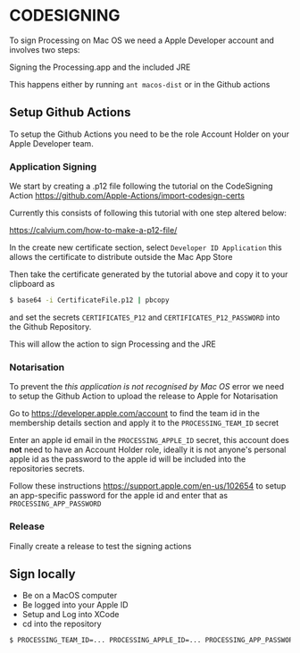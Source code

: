 # CODESIGNING

To sign Processing on Mac OS we need a Apple Developer account and involves two steps:

Signing the Processing.app and the included JRE

This happens either by running `ant macos-dist` or in the Github actions

## Setup Github Actions
To setup the Github Actions you need to be the role Account Holder on your Apple Developer team.

### Application Signing
We start by creating a .p12 file following the tutorial on the CodeSigning Action
https://github.com/Apple-Actions/import-codesign-certs

Currently this consists of following this tutorial with one step altered below:

https://calvium.com/how-to-make-a-p12-file/

In the create new certificate section, select `Developer ID Application` this allows the certificate to distribute outside the Mac App Store

Then take the certificate generated by the tutorial above and copy it to your clipboard as
```bash
$ base64 -i CertificateFile.p12 | pbcopy
```

and set the secrets `CERTIFICATES_P12` and `CERTIFICATES_P12_PASSWORD` into the Github Repository.

This will allow the action to sign Processing and the JRE
### Notarisation

To prevent the *this application is not recognised by Mac OS* error we need to setup the Github Action to upload the release to Apple for Notarisation

Go to https://developer.apple.com/account to find the team id in the membership details section and apply it to the `PROCESSING_TEAM_ID` secret

Enter an apple id email in the `PROCESSING_APPLE_ID` secret, this account does **not** need to have an Account Holder role, ideally it is not anyone's personal apple id as the password to the apple id will be included into the repositories secrets.

Follow these instructions https://support.apple.com/en-us/102654 to setup an app-specific password for the apple id and enter that as `PROCESSING_APP_PASSWORD`

### Release

Finally create a release to test the signing actions
## Sign locally

- Be on a MacOS computer
- Be logged into your Apple ID
- Setup and Log into XCode
- cd into the repository

```bash
$ PROCESSING_TEAM_ID=... PROCESSING_APPLE_ID=... PROCESSING_APP_PASSWORD=... ant macos-dist 
```
